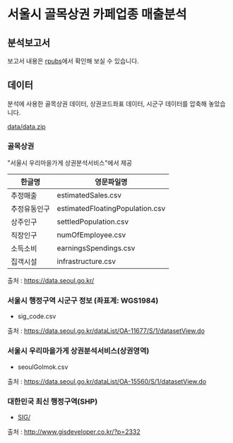 # 서울시 골목상권 카페업종 매출분석

## 분석보고서

보고서 내용은 [rpubs](https://rpubs.com/cho2jiwoo/909153)에서 확인해 보실 수 있습니다.

## 데이터

분석에 사용한 골목상권 데이터, 상권코드좌표 데이터, 시군구 데이터를 압축해 놓았습니다.

[data/data.zip](https://github.com/choi-jiwoo/21-1-data-analytics-in-R/tree/master/%EC%84%9C%EC%9A%B8%EC%8B%9C%20%EA%B3%A8%EB%AA%A9%EC%83%81%EA%B6%8C%20%EC%B9%B4%ED%8E%98%EC%97%85%EC%A2%85%20%EB%B6%84%EC%84%9D/data)

### 골목상권

"서울시 우리마을가게 상권분석서비스"에서 제공

| 한글명       | 영문파일명                         |
|------------|---------------------------------|
| 추정매출     | estimatedSales.csv              |
| 추정유동인구  | estimatedFloatingPopulation.csv |
| 상주인구     | settledPopulation.csv           |
| 직장인구     | numOfEmployee.csv               |
| 소득소비     | earningsSpendings.csv           |
| 집객시설     | infrastructure.csv              |

출처 : https://data.seoul.go.kr/

### 서울시 행정구역 시군구 정보 (좌표계: WGS1984)

- sig_code.csv

출처 : https://data.seoul.go.kr/dataList/OA-11677/S/1/datasetView.do

### 서울시 우리마을가게 상권분석서비스(상권영역)

- seoulGolmok.csv

출처 : https://data.seoul.go.kr/dataList/OA-15560/S/1/datasetView.do

### 대한민국 최신 행정구역(SHP)

- [SIG/](https://github.com/cho2ji/21-1-data-analytics-in-R/tree/master/%EC%84%9C%EC%9A%B8%EC%8B%9C%20%EA%B3%A8%EB%AA%A9%EC%83%81%EA%B6%8C%EB%B3%84%20%EC%B9%B4%ED%8E%98%20%EB%A7%A4%EC%B6%9C%EC%95%A1%20%EB%B6%84%EC%84%9D/SIG)

출처 : http://www.gisdeveloper.co.kr/?p=2332
